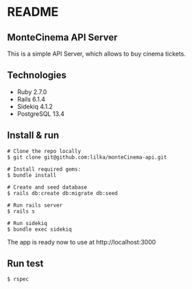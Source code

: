 # README
## MonteCinema API Server 
This is a simple API Server, which allows to buy cinema tickets. 

## Technologies 
* Ruby 2.7.0
* Rails 6.1.4
* Sidekiq 4.1.2
* PostgreSQL 13.4

## Install & run 

```
# Clone the repo locally
$ git clone git@github.com:lilka/monteCinema-api.git

# Install required gems: 
$ bundle install 

# Create and seed database 
$ rails db:create db:migrate db:seed

# Run rails server 
$ rails s 

# Run sidekiq
$ bundle exec sidekiq
```

The app is ready now to use at http://localhost:3000

## Run test 
```
$ rspec 
```






